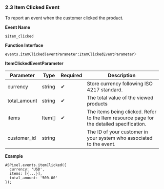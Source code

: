 ### **2.3 Item Clicked Event**

To report an event when the customer clicked the product.

**Event Name**

`$item_clicked`

**Function Interface**

`events.itemClicked(eventParameter:ItemClickedEventParameter)`

**ItemClickedEventParameter**

| Parameter | Type | Required | Description |
| --- | --- | --- | --- |
| currency | string | ✔ | Store currency following ISO 4217 standard. |
| total_amount | string | ✔ | The total value of the viewed products |
| items | Item[] | ✔ | The items being clicked. Refer to the Item resource page for the detailed specification. |
| customer_id | string |  | The ID of your customer in your system who associated to the event. |

**Example**

```tsx
ASPixel.events.itemClicked({
  currency: 'USD',
  items: [{...}],
  total_amount: '500.00'
});

```